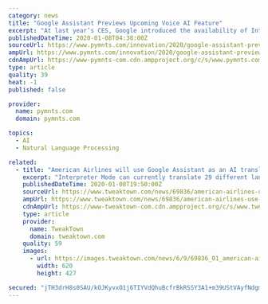 ```yaml
---
category: news
title: "Google Assistant Previews Upcoming Voice AI Feature"
excerpt: "At last year’s CES, Google introduced the availability of Interpreter Mode to translate nearly 30 languages. As of December 2019, Interpreter Mode was available in 44 languages and could interpret in 15-second bursts of conversation. Through a collaboration with industry partners Volara and Sonifi, Google said at CES 2020 that Interpreter ..."
publishedDateTime: 2020-01-08T04:38:00Z
sourceUrl: https://www.pymnts.com/innovation/2020/google-assistant-previews-upcoming-voice-ai-feature/
ampUrl: https://www.pymnts.com/innovation/2020/google-assistant-previews-upcoming-voice-ai-feature/amp/
cdnAmpUrl: https://www-pymnts-com.cdn.ampproject.org/c/s/www.pymnts.com/innovation/2020/google-assistant-previews-upcoming-voice-ai-feature/amp/
type: article
quality: 39
heat: -1
published: false

provider:
  name: pymnts.com
  domain: pymnts.com

topics:
  - AI
  - Natural Language Processing

related:
  - title: "American Airlines will use Google Assistant as an AI translator"
    excerpt: "Interpreter Mode can currently translate 29 different languages in real-time; those languages are the following: Arabic, French, German, Japanese, Russian, Spanish, and Vietnamese. Engadget has also said that according to American Airlines Interpreter Mode will only be used if a multilingual team member isn't present to assist travelers."
    publishedDateTime: 2020-01-08T19:50:00Z
    sourceUrl: https://www.tweaktown.com/news/69836/american-airlines-use-google-assistant-ai-translator/index.html
    ampUrl: https://www.tweaktown.com/news/69836/american-airlines-use-google-assistant-ai-translator/amp.html
    cdnAmpUrl: https://www-tweaktown-com.cdn.ampproject.org/c/s/www.tweaktown.com/news/69836/american-airlines-use-google-assistant-ai-translator/amp.html
    type: article
    provider:
      name: TweakTown
      domain: tweaktown.com
    quality: 59
    images:
      - url: https://images.tweaktown.com/news/6/9/69836_01_american-airlines-use-google-assistant-ai-translator.png
        width: 620
        height: 427

secured: "jTH3drH8s0SAU/kOJKyvxO1j6TIYVdQhuBcfrBkRSSY3A1+m39UStVAyfNdgmtWTYGQ1YyrXtS9mahP4y2sh89u34GTsmAP2AKG15wvequkPH3mDiaaCpv8OKu+Cy2CMABZsAs6skrlVypqtDb04zVKyzt365gXz5SvXPofgiQ2KqQPFyLDaZx4dXv9nteXfadTrJrizW1HUg0JRQFpZydwsIglyPIluiLS8GCK0clPJfu/msW4AaeuEFK0unDGPn5MHMXXGzrsbh5OFeAa8+jmTU+0/D5it991fK/SEMy3SBZK9Bx8DkwWuc6CHTrnjZnSeu2SkSZRZG61pcJbZ3IQ4zChnOf2M7AdGNNRcR9KRWYn8YvkWVct8/78DWr4pdfUFxQjJnJ6kQU19v0FIFPqwDTGKDc1QjtO7E2+oI7xCqaDmrDbXbHifqyDAXE/Nv4ncg6dA2RH6qDyK48BIYg==;vJuqywtn8vj1T/2ZLW/Y2g=="
---
```


